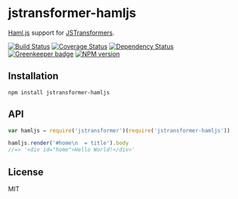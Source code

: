 # jstransformer-hamljs

[Haml.js](http://github.com/tj/haml.js) support for [JSTransformers](http://github.com/jstransformers).

[![Build Status](https://img.shields.io/travis/jstransformers/jstransformer-hamljs/master.svg)](https://travis-ci.org/jstransformers/jstransformer-hamljs)
[![Coverage Status](https://img.shields.io/codecov/c/github/jstransformers/jstransformer-hamljs/master.svg)](https://codecov.io/gh/jstransformers/jstransformer-hamljs)
[![Dependency Status](https://img.shields.io/david/jstransformers/jstransformer-hamljs/master.svg)](http://david-dm.org/jstransformers/jstransformer-hamljs)
[![Greenkeeper badge](https://badges.greenkeeper.io/jstransformers/jstransformer-hamljs.svg)](https://greenkeeper.io/)
[![NPM version](https://img.shields.io/npm/v/jstransformer-hamljs.svg)](https://www.npmjs.org/package/jstransformer-hamljs)

## Installation

    npm install jstransformer-hamljs

## API

```js
var hamljs = require('jstransformer')(require('jstransformer-hamljs'));

hamljs.render('#home\n  = title').body
//=> '<div id="home">Hello World!</div>'
```

## License

MIT
